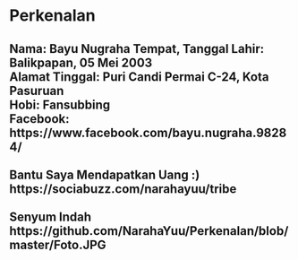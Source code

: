 # Perkenalan
<h2>
  Nama: Bayu Nugraha
  Tempat, Tanggal Lahir: Balikpapan, 05 Mei 2003 <br>
  Alamat Tinggal: Puri Candi Permai C-24, Kota Pasuruan <br>
  Hobi: Fansubbing <br>
  Facebook: https://www.facebook.com/bayu.nugraha.98284/ <br>
  <br>
  Bantu Saya Mendapatkan Uang :) <br>
  https://sociabuzz.com/narahayuu/tribe <br>
  <br>
  Senyum Indah <br>
  https://github.com/NarahaYuu/Perkenalan/blob/master/Foto.JPG
</h2>
